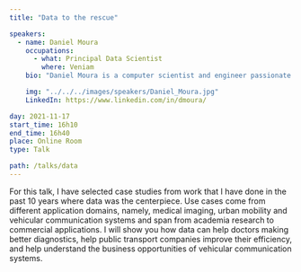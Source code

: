 ```yaml
---
title: "Data to the rescue"

speakers:
  - name: Daniel Moura
    occupations:
      - what: Principal Data Scientist
        where: Veniam
    bio: "Daniel Moura is a computer scientist and engineer passionate about data and algorithms. He is the Principal Data Scientist at Veniam where he leads Data Science and Data Engineering since 2015 and is helping to make Veniam the next unicorn :-) Before joining Veniam, Daniel lead the Data area of the FP7 Future Cities project, was a Researcher at the University of Porto and Visiting Researcher at the University College of London, the University of Gent and the École Polytechnique de Montréal. Daniel’s work crosses several application domains (e.g. medical imaging, public transport, vehicular communication systems, adhesive compounds) in the areas of Data Science/Analysis/Engineering, Machine Learning, Computer Vision and Intelligent Systems. PhD in Computing Engineering (2011), MSc in Artificial Intelligence (2006) and graduated in Computing Engineering (2001) by the University of Porto, Daniel authored 15 patents, 9 publications in peer-reviewed journals, and 2 blog posts on Medium :-) He is now venturing into the open source world with the SpyQL project. "

    img: "../../../images/speakers/Daniel_Moura.jpg"
    LinkedIn: https://www.linkedin.com/in/dmoura/

day: 2021-11-17
start_time: 16h10
end_time: 16h40
place: Online Room
type: Talk

path: /talks/data
---
```


For this talk, I have selected case studies from work that I have done in the past 10 years where data was the centerpiece. Use cases come from different application domains, namely, medical imaging, urban mobility and vehicular communication systems and span from academia research to commercial applications. I will show you how data can help doctors making better diagnostics, help public transport companies improve their efficiency, and help understand the business opportunities of vehicular communication systems.
